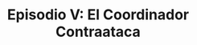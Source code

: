 ---
layout: episode
title: 'Episodio V: El Coordinador Contraataca'
permalink: /episodio-v
category-filter:
   - Episodio V
---